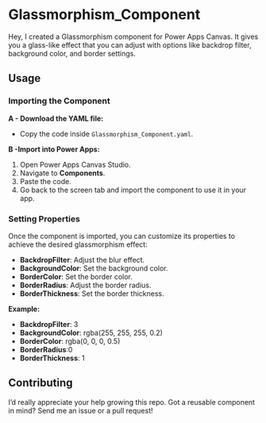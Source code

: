 # Glassmorphism_Component

Hey, I created a Glassmorphism component for Power Apps Canvas. It gives you a glass-like effect that you can adjust with options like backdrop filter, background color, and border settings.


## Usage

### Importing the Component

**A - Download the YAML file:**

- Copy the code inside `Glassmorphism_Component.yaml`.

**B -Import into Power Apps:**

1. Open Power Apps Canvas Studio.
2. Navigate to **Components**.
3. Paste the code.
4. Go back to the screen tab and import the component to use it in your app.

### Setting Properties

Once the component is imported, you can customize its properties to achieve the desired glassmorphism effect:

- **BackdropFilter**: Adjust the blur effect.
- **BackgroundColor**: Set the background color.
- **BorderColor**: Set the border color.
- **BorderRadius**: Adjust the border radius.
- **BorderThickness**: Set the border thickness.

**Example:**

- **BackdropFilter**: 3
- **BackgroundColor**: rgba(255, 255, 255, 0.2) 
- **BorderColor**: rgba(0, 0, 0, 0.5)
- **BorderRadius**:0
- **BorderThickness**: 1

## Contributing


I’d really appreciate your help growing this repo. Got a reusable component in mind? Send me an issue or a pull request!

